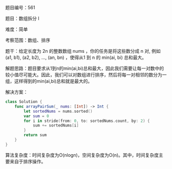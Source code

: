 题目编号：561

题目：数组拆分 I

难度：简单

考察范围：数组、排序

题干：给定长度为 2n 的整数数组 nums ，你的任务是将这些数分成 n 对, 例如 (a1, b1), (a2, b2), ..., (an, bn) ，使得从1 到 n 的 min(ai, bi) 总和最大。

解题思路：题目要求从1到n的min(ai,bi)总和最大，因此我们需要让每一对数中的较小值尽可能大。因此，我们可以对数组进行排序，然后将每一对相邻的数分为一组，这样得到的min(ai,bi)总和就是最大的。

解决方案：

```swift
class Solution {
    func arrayPairSum(_ nums: [Int]) -> Int {
        let sortedNums = nums.sorted()
        var sum = 0
        for i in stride(from: 0, to: sortedNums.count, by: 2) {
            sum += sortedNums[i]
        }
        return sum
    }
}
```

算法复杂度：时间复杂度为O(nlogn)，空间复杂度为O(n)。其中，时间复杂度主要来自于排序操作。
